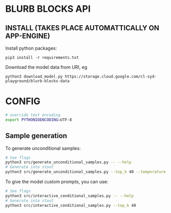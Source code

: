 # BLURB BLOCKS API

## INSTALL (TAKES PLACE AUTOMATTICALLY ON APP-ENGINE)
Install python packages:
```
pip3 install -r requirements.txt
```
Download the model data from URI, eg
```
python3 download_model.py https://storage.cloud.google.com/cl-syd-playground/blurb-blocks-data
```

# CONFIG
```sh
# override text encoding
export PYTHONIOENCODING=UTF-8
```

## Sample generation
To generate unconditional samples:
```sh
# See flags
python3 src/generate_unconditional_samples.py -- --help
# Generate into stout
python3 src/generate_unconditional_samples.py --top_k 40 --temperature 0.7
```

To give the model custom prompts, you can use:
```sh
# See flags
python3 src/interactive_conditional_samples.py -- --help
# Generate into stout
python3 src/interactive_conditional_samples.py --top_k 40
```

